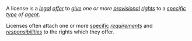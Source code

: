A license is a *[legal](https://github.com/gcassel/Modular-Organization-Terminology/blob/master/terms/law.md) [offer](https://github.com/gcassel/Modular-Organization-Terminology/blob/master/terms/offer.md)* to *[give](https://github.com/gcassel/Modular-Organization-Terminology/blob/master/terms/give.md) one or more [provisional](https://github.com/gcassel/Modular-Organization-Terminology/blob/master/terms/provisional.md) [rights](https://github.com/gcassel/Modular-Organization-Terminology/blob/master/terms/right.md)* to a *[specific](https://github.com/gcassel/Modular-Organization-Terminology/blob/master/terms/specific.md) [type](https://github.com/gcassel/Modular-Organization-Terminology/blob/master/terms/type.md) of [agent](https://github.com/gcassel/Modular-Organization-Terminology/blob/master/terms/agent.md)*.

Licenses often attach one or more [specific](https://github.com/gcassel/Modular-Organization-Terminology/blob/master/terms/specific.md) *[requirements](https://github.com/gcassel/Modular-Organization-Terminology/blob/master/terms/require.md)* and *[responsibilities](https://github.com/gcassel/Modular-Organization-Terminology/blob/master/terms/responsibility.md)* to the rights which they offer.
